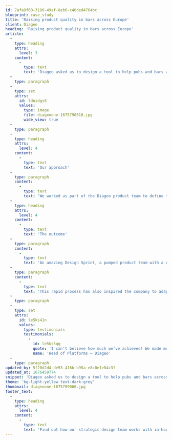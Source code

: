 ```yaml
---
id: 7afa9f60-3180-49af-8ab6-c40ded4764bc
blueprint: case_study
title: 'Raising product quality in bars across Europe'
client: Diageo
heading: 'Raising product quality in bars across Europe'
article:
  -
    type: heading
    attrs:
      level: 3
    content:
      -
        type: text
        text: 'Diageo asked us to design a tool to help pubs and bars across Europe to serve the perfect drink, activate seasonal events and stay on top of the latest consumer trends.'
  -
    type: paragraph
  -
    type: set
    attrs:
      id: lduidgs8
      values:
        type: image
        file: diageoone-1675790618.jpg
        wide_view: true
  -
    type: paragraph
  -
    type: heading
    attrs:
      level: 4
    content:
      -
        type: text
        text: 'Our approach'
  -
    type: paragraph
    content:
      -
        type: text
        text: 'We worked as part of the Diageo product team to define the business opportunity and visited pubs to understand the challenges and pressures facing licensees. We then facilitated a Design Sprint with a team from across the company to design a new self-service application. A fully designed prototype was tested with outlets in Ireland, and refined into an initial product.'
  -
    type: heading
    attrs:
      level: 4
    content:
      -
        type: text
        text: 'The outcome'
  -
    type: paragraph
    content:
      -
        type: text
        text: 'An amazing Design Sprint, a pumped product team with a clear vision and an application successfully taken to market within 3 months. The product has since grown into the main on-trade channel for Diageo in Europe.'
  -
    type: paragraph
    content:
      -
        type: text
        text: 'This rapid process has also inspired the company to adapt the way it works and implement a new, design-led approach to its ongoing product development.'
  -
    type: paragraph
  -
    type: set
    attrs:
      id: le5ks41n
      values:
        type: testimonials
        testimonials:
          -
            id: le5ks5qq
            quote: 'I can’t believe how much we’ve achieved! We made more progress in the first week than in the last four months!'
            name: 'Head of Platforms – Diageo'
  -
    type: paragraph
updated_by: 5f20d2d4-de53-416b-b95a-e8c0e1e84c3f
updated_at: 1676459774
snippet: 'Diageo asked us to design a tool to help pubs and bars across Europe to serve the perfect drink, activate seasonal events and stay on top of the latest consumer trends.'
theme: 'bg-light-yellow text-dark-grey'
thumbnail: diageoone-1675789066.jpg
footer_text:
  -
    type: heading
    attrs:
      level: 4
    content:
      -
        type: text
        text: 'Find out how our strategic design team works with in-house development teams to launch game-changing services.'
---
```

